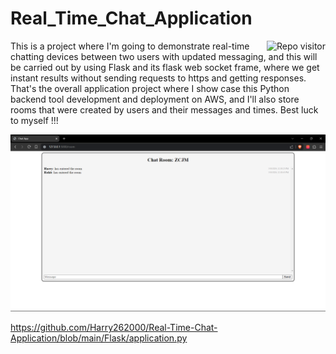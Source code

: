 # Real_Time_Chat_Application 
<a href="https://komarev.com/ghpvc/?username=Real-Time-Chat-Application">
  <img align="right" src="https://komarev.com/ghpvc/?username=Real-Time-Chat-Application&label=Repo_Visitors&color=0e75b6&style=flat" alt="Repo visitor" />
</a>

This is a project where I'm going to demonstrate real-time chatting devices between two users with updated messaging, and this will be carried out by using Flask and its flask web socket frame, where we get instant results without sending requests to https and getting responses. That's the overall application project where I show case this Python backend tool development and deployment on AWS, and I'll also store rooms that were created by users and their messages and times. Best luck to myself !!!

![ChatRoom](./assets/img/Screenshot%20(965).png)

https://github.com/Harry262000/Real-Time-Chat-Application/blob/main/Flask/application.py
